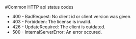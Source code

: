 #Common HTTP api status codes

- 400 - BadRequest: No client id or client version was given.  
- 403 - Forbidden: The license is invalid.  
- 426 - UpdateRequired: The client is outdated.  
- 500 - InternalServerError: An error occured.  